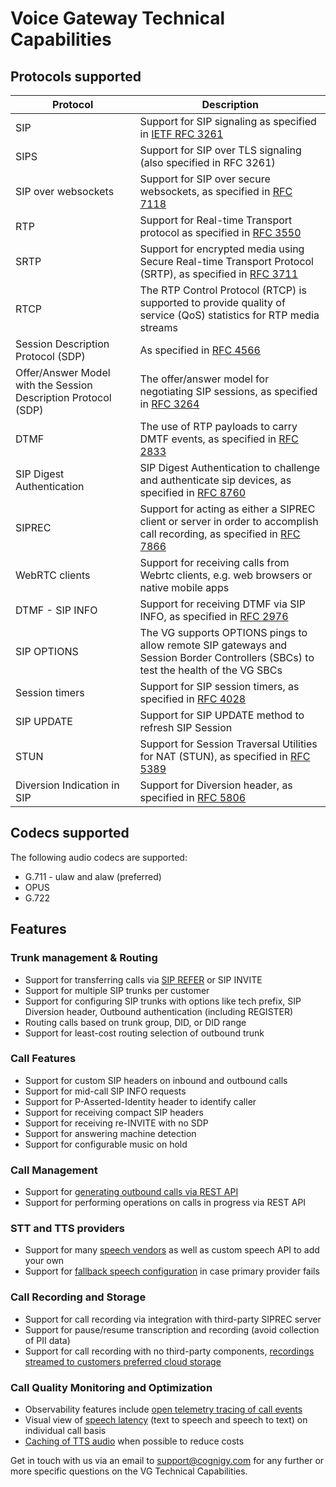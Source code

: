 # Voice Gateway Technical Capabilities

## Protocols supported

| Protocol                           | Description                                                                                                         |
|------------------------------------|---------------------------------------------------------------------------------------------------------------------|
| SIP                                | Support for SIP signaling as specified in [IETF RFC 3261](https://datatracker.ietf.org/doc/html/rfc3261)            |
| SIPS                               | Support for SIP over TLS signaling (also specified in RFC 3261)                                                      |
| SIP over websockets                | Support for SIP over secure websockets, as specified in [RFC 7118](https://datatracker.ietf.org/doc/html/rfc7118)   |
| RTP                                | Support for Real-time Transport protocol as specified in [RFC 3550](https://datatracker.ietf.org/doc/html/rfc3550)  |
| SRTP                               | Support for encrypted media using Secure Real-time Transport Protocol (SRTP), as specified in [RFC 3711](https://datatracker.ietf.org/doc/html/rfc3711) |
| RTCP                               | The RTP Control Protocol (RTCP) is supported to provide quality of service (QoS) statistics for RTP media streams   |
| Session Description Protocol (SDP) | As specified in [RFC 4566](https://datatracker.ietf.org/doc/html/rfc4566)                                            |
| Offer/Answer Model with the Session Description Protocol (SDP) | The offer/answer model for negotiating SIP sessions, as specified in [RFC 3264](https://datatracker.ietf.org/doc/html/rfc3264) |
| DTMF | The use of RTP payloads to carry DMTF events, as specified in [RFC 2833](https://datatracker.ietf.org/doc/html/rfc2833) |
| SIP Digest Authentication | SIP Digest Authentication to challenge and authenticate sip devices, as specified in [RFC 8760](https://datatracker.ietf.org/doc/html/rfc8760) |
| SIPREC                             | Support for acting as either a SIPREC client or server in order to accomplish call recording, as specified in [RFC 7866](https://datatracker.ietf.org/doc/html/rfc7866) |
| WebRTC clients                     | Support for receiving calls from Webrtc clients, e.g. web browsers or native mobile apps                            |
| DTMF - SIP INFO                    | Support for receiving DTMF via SIP INFO, as specified in [RFC 2976](https://www.rfc-editor.org/rfc/rfc2976)         |
| SIP OPTIONS                        | The VG supports OPTIONS pings to allow remote SIP gateways and Session Border Controllers (SBCs) to test the health of the VG SBCs |
| Session timers                     | Support for SIP session timers, as specified in [RFC 4028](https://datatracker.ietf.org/doc/html/rfc4028)           |
| SIP UPDATE                         | Support for SIP UPDATE method to refresh SIP Session                                                                |
| STUN                               | Support for Session Traversal Utilities for NAT (STUN), as specified in [RFC 5389](https://datatracker.ietf.org/doc/html/rfc5389) |
|  Diversion Indication in SIP | Support for Diversion header, as specified in [RFC 5806](https://datatracker.ietf.org/doc/html/rfc5806)             |


## Codecs supported
The following audio codecs are supported:

- G.711 - ulaw and alaw (preferred)
- OPUS
- G.722

## Features

### Trunk management & Routing
- Support for transferring calls via [SIP REFER](https://datatracker.ietf.org/doc/html/rfc3515) or SIP INVITE
- Support for multiple SIP trunks per customer
- Support for configuring SIP trunks with options like tech prefix, SIP Diversion header, Outbound authentication (including REGISTER)
- Routing calls based on trunk group, DID, or DID range
- Support for least-cost routing selection of outbound trunk

### Call Features 
- Support for custom SIP headers on inbound and outbound calls
- Support for mid-call SIP INFO requests
- Support for P-Asserted-Identity header to identify caller
- Support for receiving compact SIP headers
- Support for receiving re-INVITE with no SDP
- Support for answering machine detection
- Support for configurable music on hold

### Call Management
- Support for [generating outbound calls via REST API](../voicegateway/creating-outbound-calls.md)
- Support for performing operations on calls in progress via REST API

### STT and TTS providers
- Support for many [speech vendors](../voicegateway/references/tts-and-stt-vendors.md) as well as custom speech API to add your own
- Support for [fallback speech configuration](../voicegateway/webapp/applications.md#add-additional-tts-and-stt-vendor) in case primary provider fails

### Call Recording and Storage
- Support for call recording via integration with third-party SIPREC server
- Support for pause/resume transcription and recording (avoid collection of PII data)
- Support for call recording with no third-party components, [recordings streamed to customers preferred cloud storage](../voicegateway/webapp/recent-calls.md#call-recordings)

### Call Quality Monitoring and Optimization
- Observability features include [open telemetry tracing of call events]((../voicegateway/webapp/recent-calls.md#call-tracing))
- Visual view of [speech latency](../voicegateway/webapp/recent-calls.md#call-recordings) (text to speech and speech to text) on individual call basis
- [Caching of TTS audio](../voicegateway/webapp/accounts.md#tts-promptcaching) when possible to reduce costs


Get in touch with us via an email to [support@cognigy.com](mailto:support@cognigy.com) for any further or more specific questions on the VG Technical Capabilities.